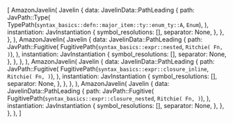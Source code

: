 [
    AmazonJavelin(
        Javelin {
            data: JavelinData::PathLeading {
                path: JavPath::Type(
                    TypePath(`syntax_basics::defn::major_item::ty::enum_ty::A`, `Enum`),
                ),
                instantiation: JavInstantiation {
                    symbol_resolutions: [],
                    separator: None,
                },
            },
        },
    ),
    AmazonJavelin(
        Javelin {
            data: JavelinData::PathLeading {
                path: JavPath::Fugitive(
                    FugitivePath(`syntax_basics::expr::nested`, `Ritchie(
                        Fn,
                    )`),
                ),
                instantiation: JavInstantiation {
                    symbol_resolutions: [],
                    separator: None,
                },
            },
        },
    ),
    AmazonJavelin(
        Javelin {
            data: JavelinData::PathLeading {
                path: JavPath::Fugitive(
                    FugitivePath(`syntax_basics::expr::closure_inline`, `Ritchie(
                        Fn,
                    )`),
                ),
                instantiation: JavInstantiation {
                    symbol_resolutions: [],
                    separator: None,
                },
            },
        },
    ),
    AmazonJavelin(
        Javelin {
            data: JavelinData::PathLeading {
                path: JavPath::Fugitive(
                    FugitivePath(`syntax_basics::expr::closure_nested`, `Ritchie(
                        Fn,
                    )`),
                ),
                instantiation: JavInstantiation {
                    symbol_resolutions: [],
                    separator: None,
                },
            },
        },
    ),
]